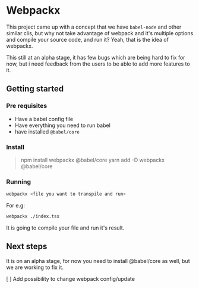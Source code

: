 # Webpackx
This project came up with a concept that we have `babel-node` and other similar clis, but why not take advantage of webpack and it's multiple options and compile your source code, and run it? Yeah, that is the idea of webpackx.

This still at an alpha stage, it has few bugs which are being hard to fix for now, but i need feedback from the users to be able to add more features to it.

## Getting started
### Pre requisites
* Have a babel config file
* Have everything you need to run babel
* have installed `@babel/core`
  
### Install
> npm install webpackx @babel/core
> yarn add -D webpackx @babel/core


### Running
```bash
webpackx <file you want to transpile and run>
```

For e.g: 
```bash
webpackx ./index.tsx
```

It is going to compile your file and run it's result.

## Next steps
It is on an alpha stage, for now you need to install @babel/core as well, but we are working to fix it.

[ ] Add possibility to change webpack config/update

